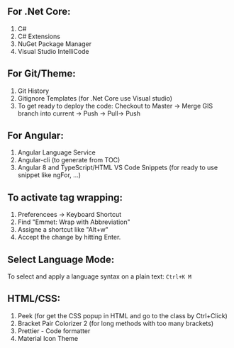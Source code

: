 ## For .Net Core:
  1. C#
  2. C# Extensions
  3. NuGet Package Manager
  4. Visual Studio IntelliCode
  
## For Git/Theme:
  1. Git History
  2. Gitignore Templates (for .Net Core use Visual studio)
  3. To get ready to deploy the code: Checkout to Master -> Merge GIS branch into current -> Push -> Pull-> Push 
  
## For Angular:
  1. Angular Language Service
  3. Angular-cli (to generate from TOC)
  5. Angular 8 and TypeScript/HTML VS Code Snippets (for ready to use snippet like ngFor, ...)

## To activate tag wrapping:
  1. Preferencees -> Keyboard Shortcut
  2. Find "Emmet: Wrap with Abbreviation"
  3. Assigne a shortcut like "Alt+w"
  4. Accept the change by hitting Enter.

##  Select Language Mode:
To select and apply a language syntax on a plain text:
`Ctrl+K M`

## HTML/CSS:
  1. Peek (for get the CSS popup in HTML and go to the class by Ctrl+Click)
  2. Bracket Pair Colorizer 2 (for long methods with too many brackets)
  3. Prettier - Code formatter
  4. Material Icon Theme
